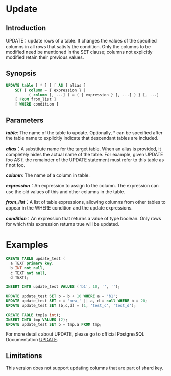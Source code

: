 # Update

## Introduction

UPDATE：update rows of a table.  It changes the values of the specified columns in all rows that satisfy the condition. Only the columns to be modified need be mentioned in the SET clause; columns not explicitly modified retain their previous values.

## Synopsis

```sql
UPDATE table [ * ] [ [ AS ] alias ]
    SET { column = { expression } |
          ( column [, ...] ) = ( { expression } [, ...] ) } [, ...]
    [ FROM from_list ]
    [ WHERE condition ]
```

## Parameters

_**table**_: The name of the table to update. Optionally, * can be specified after the table name to explicitly indicate that descendant tables are included.

_**alias**_：A substitute name for the target table. When an alias is provided, it completely hides the actual name of the table. For example, given UPDATE foo AS f, the remainder of the UPDATE statement must refer to this table as f not foo.

_**column**_: The name of a column in table.

_**expression**_：An expression to assign to the column. The expression can use the old values of this and other columns in the table.

_**from_list**_：A list of table expressions, allowing columns from other tables to appear in the WHERE condition and the update expressions.

 _**condition**_：An expression that returns a value of type boolean. Only rows for which this expression returns true will be updated.

# Examples
```sql
CREATE TABLE update_test (
  a TEXT primary key, 
  b INT not null, 
  c TEXT not null, 
  d TEXT);  

INSERT INTO update_test VALUES ('b1', 10, '', '');

UPDATE update_test SET b = b + 10 WHERE a = 'b1';
UPDATE update_test SET c = 'new_' || a, d = null WHERE b = 20;
UPDATE update_test SET (b,c,d) = (1, 'test_c', 'test_d'); 

CREATE TABLE tmp(a int);
INSERT INTO tmp VALUES (2);
UPDATE update_test SET b = tmp.a FROM tmp;
```

For more details about UPDATE, please go to official PostgresSQL Documentation [UPDATE](https://www.postgresql.org/docs/11/sql-update.html).
## Limitations

This version does not support updating columns that are part of shard key.

